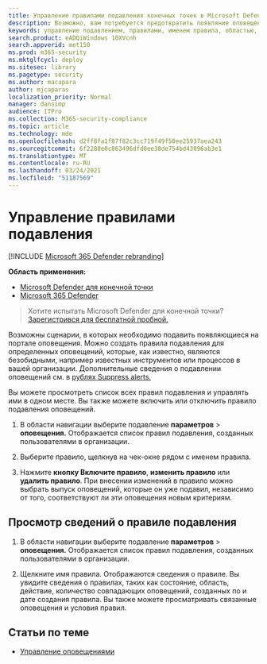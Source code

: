 ```yaml
---
title: Управление правилами подавления конечных точек в Microsoft Defender
description: Возможно, вам потребуется предотвратить появляние оповещений на портале с помощью правил подавления. Узнайте, как управлять правилами подавления в ATP Microsoft Defender.
keywords: управление подавлением, правилами, именем правила, областью, действием, оповещениями, включите, отключите
search.product: eADQiWindows 10XVcnh
search.appverid: met150
ms.prod: m365-security
ms.mktglfcycl: deploy
ms.sitesec: library
ms.pagetype: security
ms.author: macapara
author: mjcaparas
localization_priority: Normal
manager: dansimp
audience: ITPro
ms.collection: M365-security-compliance
ms.topic: article
ms.technology: mde
ms.openlocfilehash: d2ff8fa1f07f82c3cc719f49f50ee25937aea243
ms.sourcegitcommit: 6f2288e0c863496dfd0ee38de754bd43096ab3e1
ms.translationtype: MT
ms.contentlocale: ru-RU
ms.lasthandoff: 03/24/2021
ms.locfileid: "51187569"
---
```

# <a name="manage-suppression-rules"></a>Управление правилами подавления

[!INCLUDE [Microsoft 365 Defender rebranding](../../includes/microsoft-defender.md)]


**Область применения:**
- [Microsoft Defender для конечной точки](https://go.microsoft.com/fwlink/p/?linkid=2154037)
- [Microsoft 365 Defender](https://go.microsoft.com/fwlink/?linkid=2118804)

> Хотите испытать Microsoft Defender для конечной точки? [Зарегистрився для бесплатной пробной.](https://www.microsoft.com/microsoft-365/windows/microsoft-defender-atp?ocid=docs-wdatp-exposedapis-abovefoldlink)


Возможны сценарии, в которых необходимо подавить появляющиеся на портале оповещения. Можно создать правила подавления для определенных оповещений, которые, как известно, являются безобидными, например известных инструментов или процессов в вашей организации. Дополнительные сведения о подавлении оповещений см. в [рублях Suppress alerts.](manage-alerts.md)

Вы можете просмотреть список всех правил подавления и управлять ими в одном месте. Вы также можете включить или отключить правило подавления оповещений.


1. В области навигации выберите подавление **параметров**  >  **оповещения.** Отображается список правил подавления, созданных пользователями в организации.

2. Выберите правило, щелкнув на чек-окне рядом с именем правила.

3. Нажмите **кнопку Включите правило**, **изменить правило** или  **удалить правило**. При внесении изменений в правило можно выбрать выпуск оповещений, которые он уже подавил, независимо от того, соответствуют ли эти оповещения новым критериям. 


## <a name="view-details-of-a-suppression-rule"></a>Просмотр сведений о правиле подавления

1. В области навигации выберите подавление **параметров**  >  **оповещения.** Отображается список правил подавления, созданных пользователями в организации.

2. Щелкните имя правила. Отображаются сведения о правиле. Вы увидите сведения о правилах, таких как состояние, область, действие, количество совпадающих оповещений, созданных по и дате создания правила. Вы также можете просматривать связанные оповещения и условия правил.

## <a name="related-topics"></a>Статьи по теме

- [Управление оповещениями](manage-alerts.md)
